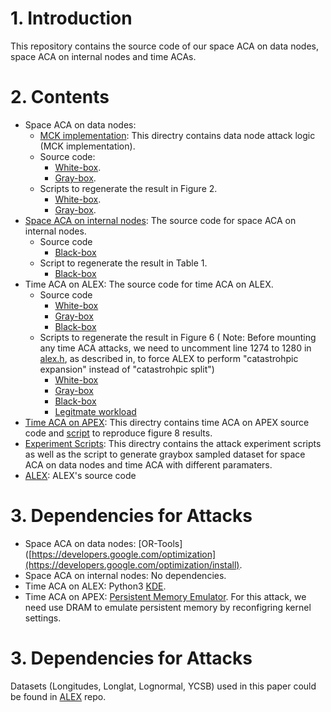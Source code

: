 # 1. Introduction

This repository contains the source code of our space ACA on data nodes, space ACA on internal nodes and time ACAs.

# 2. Contents

- Space ACA on data nodes:
  - [MCK implementation]((https://github.com/ruiyang00/aca_dlis_review/tree/master/attack)): This directry contains data node attack logic (MCK implementation).
  - Source code:
    - [White-box](https://github.com/ruiyang00/aca_dlis_review/blob/master/src/benchmark/space_aca_data_node_whitebox.cpp).
    - [Gray-box](https://github.com/ruiyang00/aca_dlis_review/blob/master/src/benchmark/space_aca_data_node_graybox.cpp).
  - Scripts to regenerate the result in Figure 2.
    - [White-box](https://github.com/ruiyang00/aca_dlis_review/blob/master/scripts/run_space_aca_data_node_whitebox.sh).
    - [Gray-box](https://github.com/ruiyang00/aca_dlis_review/blob/master/scripts/run_space_aca_data_node_graybox.sh).
- [Space ACA on internal nodes](https://github.com/ruiyang00/aca_dlis_review/tree/master/src/benchmark): The source code for space ACA on internal nodes.
  - Source code
    - [Black-box](https://github.com/ruiyang00/aca_dlis_review/tree/master/src/benchmark/space_aca_internal_node_blackbox.cpp)
  - Script to regenerate the result in Table 1.
    - [Black-box](https://github.com/ruiyang00/aca_dlis_review/tree/master/scripts/run_space_aca_internal_node_blackbox.sh) 
- Time ACA on ALEX: The source code for time ACA on ALEX.
  - Source code
    - [White-box](https://github.com/ruiyang00/aca_dlis_review/tree/master/src/benchmark/time_aca_whitebox.cpp)
    - [Gray-box](https://github.com/ruiyang00/aca_dlis_review/tree/master/src/benchmark/time_aca_graybox.cpp)
    - [Black-box](https://github.com/ruiyang00/aca_dlis_review/tree/master/src/benchmark/time_aca_blackbox.cpp)
  - Scripts to regenerate the result in Figure 6 ( Note: Before mounting any time ACA attacks, we need to uncomment line 1274 to 1280 in [alex.h](https://github.com/ruiyang00/aca_dlis_review/blob/master/src/core/alex.h), as described in, to force ALEX to perform "catastrohpic expansion" instead of "catastrohpic split")
    - [White-box](https://github.com/ruiyang00/aca_dlis_review/tree/master/scripts/run_time_aca_whitebox.sh)
    - [Gray-box](https://github.com/ruiyang00/aca_dlis_review/tree/master/scripts/run_time_aca_graybox.sh)
    - [Black-box](https://github.com/ruiyang00/aca_dlis_review/tree/master/scripts/run_time_aca_blackbox.sh)
    - [Legitmate workload](https://github.com/ruiyang00/aca_dlis_review/tree/master/scripts/run_time_aca_legit.sh)
- [Time ACA on APEX](https://github.com/ruiyang00/aca_dlis_review/tree/master/apex): This directry contains time ACA on APEX source code and [script](https://github.com/ruiyang00/aca_dlis_review/blob/master/apex/run_time_aca.sh) to reproduce figure 8 results.
- [Experiment Scripts](https://github.com/ruiyang00/aca_dlis_review/tree/master/scripts): This directry contains the attack experiment scripts as well as the script to generate graybox sampled dataset for space ACA on data nodes and time ACA with different paramaters.
- [ALEX](https://github.com/ruiyang00/aca_dlis_review/tree/master/src/core): ALEX's source code

# 3. Dependencies for Attacks
- Space ACA on data nodes: [OR-Tools]([https://developers.google.com/optimization](https://developers.google.com/optimization/install).
- Space ACA on internal nodes: No dependencies.
- Time ACA on ALEX: Python3 [KDE](https://scikit-learn.org/stable/install.html).
- Time ACA on APEX: [Persistent Memory Emulator](https://pmem.io/blog/2016/02/how-to-emulate-persistent-memory/). For this attack, we need use DRAM to emulate persistent memory by reconfigring kernel settings.

# 3. Dependencies for Attacks
Datasets (Longitudes, Longlat, Lognormal, YCSB) used in this paper could be found in [ALEX](https://github.com/microsoft/ALEX) repo.



